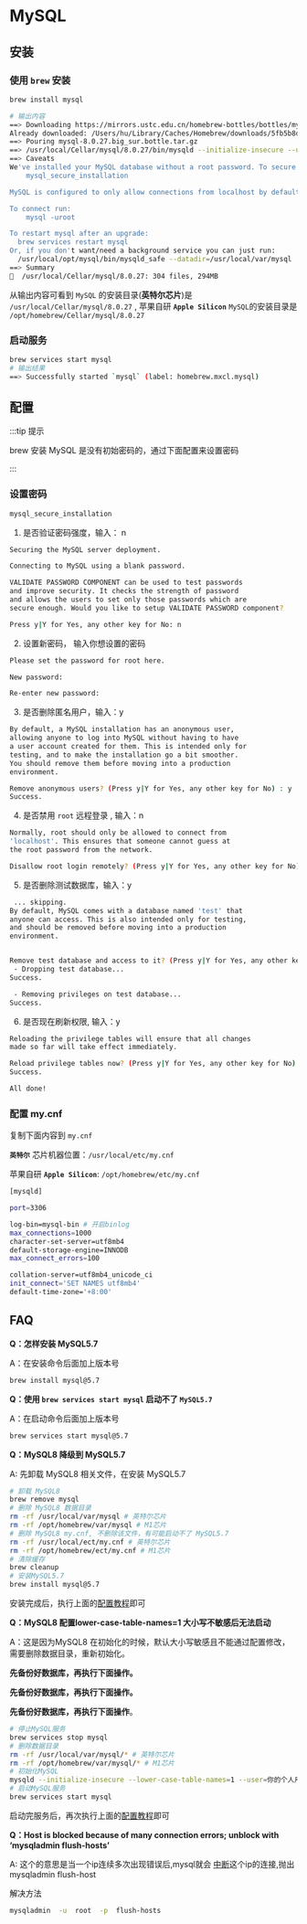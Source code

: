 # MySQL

## 安装

### 使用 `brew` 安装

```bash
brew install mysql
```

```bash
# 输出内容
==> Downloading https://mirrors.ustc.edu.cn/homebrew-bottles/bottles/mysql-8.0.27.big_sur.bottle.tar.gz
Already downloaded: /Users/hu/Library/Caches/Homebrew/downloads/5fb5b8d9410d1e6c4c0d9dcab7f30d9ec47643eea70111da7a0db0ac8f967317--mysql-8.0.27.big_sur.bottle.tar.gz
==> Pouring mysql-8.0.27.big_sur.bottle.tar.gz
==> /usr/local/Cellar/mysql/8.0.27/bin/mysqld --initialize-insecure --user=hu --basedir=/usr/local/Cellar/mysql/8.0.27 --datadir=/usr/local/var/mysql --tmpdir=/tmp
==> Caveats
We've installed your MySQL database without a root password. To secure it run:
    mysql_secure_installation

MySQL is configured to only allow connections from localhost by default

To connect run:
    mysql -uroot

To restart mysql after an upgrade:
  brew services restart mysql
Or, if you don't want/need a background service you can just run:
  /usr/local/opt/mysql/bin/mysqld_safe --datadir=/usr/local/var/mysql
==> Summary
🍺  /usr/local/Cellar/mysql/8.0.27: 304 files, 294MB
```

从输出内容可看到 `MySQL` 的安装目录(**英特尔芯片**)是 `/usr/local/Cellar/mysql/8.0.27` , 苹果自研 **`Apple Silicon`** `MySQL`的安装目录是 `/opt/homebrew/Cellar/mysql/8.0.27`

### 启动服务

```bash
brew services start mysql
# 输出结果
==> Successfully started `mysql` (label: homebrew.mxcl.mysql)
```

## 配置

:::tip 提示

brew 安装 MySQL 是没有初始密码的，通过下面配置来设置密码

:::

### 设置密码

```bash
mysql_secure_installation
```

1. 是否验证密码强度，输入： n

```bash
Securing the MySQL server deployment.

Connecting to MySQL using a blank password.

VALIDATE PASSWORD COMPONENT can be used to test passwords
and improve security. It checks the strength of password
and allows the users to set only those passwords which are
secure enough. Would you like to setup VALIDATE PASSWORD component?

Press y|Y for Yes, any other key for No: n
```

2. 设置新密码， 输入你想设置的密码


```bash
Please set the password for root here.

New password: 

Re-enter new password:
```

3. 是否删除匿名用户，输入：y

```bash
By default, a MySQL installation has an anonymous user,
allowing anyone to log into MySQL without having to have
a user account created for them. This is intended only for
testing, and to make the installation go a bit smoother.
You should remove them before moving into a production
environment.

Remove anonymous users? (Press y|Y for Yes, any other key for No) : y
Success.
```



4. 是否禁用 `root` 远程登录 , 输入：n

```bash
Normally, root should only be allowed to connect from
'localhost'. This ensures that someone cannot guess at
the root password from the network.

Disallow root login remotely? (Press y|Y for Yes, any other key for No) : n

```

5. 是否删除测试数据库，输入：y

```bash
 ... skipping.
By default, MySQL comes with a database named 'test' that
anyone can access. This is also intended only for testing,
and should be removed before moving into a production
environment.


Remove test database and access to it? (Press y|Y for Yes, any other key for No) : y
 - Dropping test database...
Success.

 - Removing privileges on test database...
Success.
```

6. 是否现在刷新权限, 输入：y

```bash
Reloading the privilege tables will ensure that all changes
made so far will take effect immediately.

Reload privilege tables now? (Press y|Y for Yes, any other key for No) : y
Success.

All done!
```

### 配置 my.cnf

复制下面内容到 `my.cnf` 

**`英特尔`** 芯片机器位置：`/usr/local/etc/my.cnf`

苹果自研 **`Apple Silicon`**:  `/opt/homebrew/etc/my.cnf`

```bash
[mysqld]

port=3306

log-bin=mysql-bin # 开启binlog
max_connections=1000
character-set-server=utf8mb4
default-storage-engine=INNODB
max_connect_errors=100

collation-server=utf8mb4_unicode_ci
init_connect='SET NAMES utf8mb4'
default-time-zone='+8:00' 
```



## FAQ

**Q：怎样安装 MySQL5.7**

A：在安装命令后面加上版本号

```bash
brew install mysql@5.7
```

**Q：使用 `brew services start mysql` 启动不了 `MySQL5.7`**

A：在启动命令后面加上版本号

```bash
brew services start mysql@5.7
```

**Q：MySQL8 降级到 MySQL5.7**

A: 先卸载 MySQL8 相关文件，在安装 MySQL5.7

```bash
# 卸载 MySQL8
brew remove mysql
# 删除 MySQL8 数据目录
rm -rf /usr/local/var/mysql # 英特尔芯片
rm -rf /opt/homebrew/var/mysql # M1芯片
# 删除 MySQL8 my.cnf, 不删除该文件，有可能启动不了 MySQL5.7
rm -rf /usr/local/ect/my.cnf # 英特尔芯片
rm -rf /opt/homebrew/ect/my.cnf # M1芯片
# 清除缓存
brew cleanup
# 安装MySQL5.7
brew install mysql@5.7
```

安装完成后，执行上面的[配置教程](/macos/mysql.html#配置)即可

**Q：MySQL8 配置lower-case-table-names=1 大小写不敏感后无法启动**

A：这是因为MySQL8 在初始化的时候，默认大小写敏感且不能通过配置修改，需要删除数据目录，重新初始化。

**先备份好数据库，再执行下面操作。**

**先备份好数据库，再执行下面操作。**

**先备份好数据库，再执行下面操作**。

```bash
# 停止MySQL服务
brew services stop mysql
# 删除数据目录
rm -rf /usr/local/var/mysql/* # 英特尔芯片
rm -rf /opt/homebrew/var/mysql/* # M1芯片
# 初始化MySQL
mysqld --initialize-insecure --lower-case-table-names=1 --user=你的个人用户目录名称
# 启动MySQL服务
brew services start mysql
```

启动完服务后，再次执行上面的[配置教程](/macos/mysql.html#配置)即可

**Q：Host is blocked because of many connection errors; unblock with ‘mysqladmin flush-hosts’**

A: 这个的意思是当一个ip连续多次出现错误后,mysql就会 [中断](https://so.csdn.net/so/search?q=中断&spm=1001.2101.3001.7020)这个ip的连接,抛出mysqladmin flush-host

解决方法

```bash
mysqladmin  -u  root  -p  flush-hosts
```

